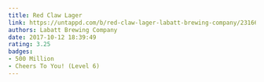 ```yaml
---
title: Red Claw Lager
link: https://untappd.com/b/red-claw-lager-labatt-brewing-company/2316637
authors: Labatt Brewing Company
date: 2017-10-12 18:39:49
rating: 3.25
badges:
- 500 Million
- Cheers To You! (Level 6)
---
```

